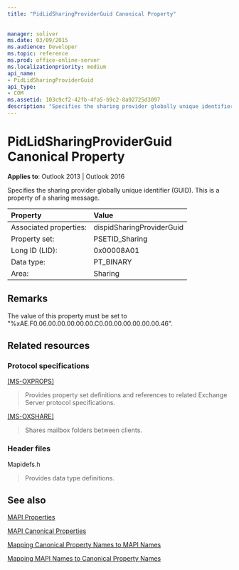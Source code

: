 ```yaml
---
title: "PidLidSharingProviderGuid Canonical Property"
 
 
manager: soliver
ms.date: 03/09/2015
ms.audience: Developer
ms.topic: reference
ms.prod: office-online-server
ms.localizationpriority: medium
api_name:
- PidLidSharingProviderGuid
api_type:
- COM
ms.assetid: 103c9cf2-42fb-4fa5-b9c2-8a92725d3097
description: "Specifies the sharing provider globally unique identifier (GUID). This is a property of a sharing message."
---
```


# PidLidSharingProviderGuid Canonical Property

  
  
**Applies to**: Outlook 2013 | Outlook 2016 
  
Specifies the sharing provider globally unique identifier (GUID). This is a property of a sharing message.
  
|Property |Value |
|:-----|:-----|
|Associated properties:  <br/> |dispidSharingProviderGuid  <br/> |
|Property set:  <br/> |PSETID_Sharing  <br/> |
|Long ID (LID):  <br/> |0x00008A01  <br/> |
|Data type:  <br/> |PT_BINARY  <br/> |
|Area:  <br/> |Sharing  <br/> |
   
## Remarks

The value of this property must be set to "%xAE.F0.06.00.00.00.00.00.C0.00.00.00.00.00.00.46". 
  
## Related resources

### Protocol specifications

[[MS-OXPROPS]](https://msdn.microsoft.com/library/f6ab1613-aefe-447d-a49c-18217230b148%28Office.15%29.aspx)
  
> Provides property set definitions and references to related Exchange Server protocol specifications.
    
[[MS-OXSHARE]](https://msdn.microsoft.com/library/e4e5bd27-d5e0-43f9-a6ea-550876724f3d%28Office.15%29.aspx)
  
> Shares mailbox folders between clients.
    
### Header files

Mapidefs.h
  
> Provides data type definitions.
    
## See also



[MAPI Properties](mapi-properties.md)
  
[MAPI Canonical Properties](mapi-canonical-properties.md)
  
[Mapping Canonical Property Names to MAPI Names](mapping-canonical-property-names-to-mapi-names.md)
  
[Mapping MAPI Names to Canonical Property Names](mapping-mapi-names-to-canonical-property-names.md)

